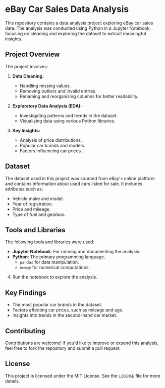 # eBay Car Sales Data Analysis

This repository contains a data analysis project exploring eBay car sales data. The analysis was conducted using Python in a Jupyter Notebook, focusing on cleaning and exploring the dataset to extract meaningful insights.

## Project Overview
The project involves:

1. **Data Cleaning:**
   - Handling missing values.
   - Removing outliers and invalid entries.
   - Renaming and reorganizing columns for better readability.

2. **Exploratory Data Analysis (EDA):**
   - Investigating patterns and trends in the dataset.
   - Visualizing data using various Python libraries.

3. **Key Insights:**
   - Analysis of price distributions.
   - Popular car brands and models.
   - Factors influencing car prices.

## Dataset
The dataset used in this project was sourced from eBay's online platform and contains information about used cars listed for sale. It includes attributes such as:
- Vehicle make and model.
- Year of registration.
- Price and mileage.
- Type of fuel and gearbox.

## Tools and Libraries
The following tools and libraries were used:

- **Jupyter Notebook**: For running and documenting the analysis.
- **Python**: The primary programming language.
  - `pandas` for data manipulation.
  - `numpy` for numerical computations.

4. Run the notebook to explore the analysis.

## Key Findings
- The most popular car brands in the dataset.
- Factors affecting car prices, such as mileage and age.
- Insights into trends in the second-hand car market.

## Contributing
Contributions are welcome! If you'd like to improve or expand this analysis, feel free to fork the repository and submit a pull request.

## License
This project is licensed under the MIT License. See the `LICENSE` file for more details.
